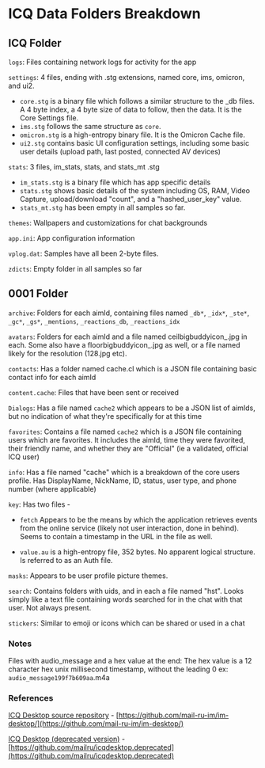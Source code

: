 
# ICQ Data Folders Breakdown

## ICQ Folder

`logs`: Files containing network logs for activity for the app  

`settings`: 4 files, ending with .stg extensions, named core, ims, omicron, and ui2.

- `core.stg` is a binary file which follows a similar structure to the _db files. A 4 byte index, a 4 byte size of data to follow, then the data. It is the Core Settings file.
- `ims.stg` follows the same structure as `core`.
- `omicron.stg` is a high-entropy binary file. It is the Omicron Cache file.
- `ui2.stg` contains basic UI configuration settings, including some basic user details (upload path, last posted, connected AV devices)

`stats`: 3 files, im_stats, stats, and stats_mt .stg

- `im_stats.stg` is a binary file which has app specific details
- `stats.stg` shows basic details of the system including OS, RAM, Video Capture, upload/download "count", and a "hashed_user_key" value.
- `stats_mt.stg` has been empty in all samples so far.

`themes`: Wallpapers and customizations for chat backgrounds

`app.ini`: App configuration information

`vplog.dat`: Samples have all been 2-byte files.  

`zdicts`: Empty folder in all samples so far

## 0001 Folder

`archive`: Folders for each aimId, containing files named `_db*`, `_idx*`, `_ste*`, `_gc*`, `_gs*`, `_mentions`, `_reactions_db`, `_reactions_idx`  

`avatars`: Folders for each aimId and a file named ceilbigbuddyicon_.jpg in each. Some also have a floorbigbuddyicon_.jpg as well, or a file named likely for the resolution (128.jpg etc).  

`contacts`: Has a folder named cache.cl which is a JSON file containing basic contact info for each aimId

`content.cache`: Files that have been sent or received

`Dialogs`: Has a file named `cache2` which appears to be a JSON list of aimIds, but no indication of what they're specifically for at this time

`favorites`: Contains a file named `cache2` which is a JSON file containing users which are favorites. It includes the aimId, time they were favorited, their friendly name, and whether they are "Official" (ie a validated, official ICQ user)

`info`: Has a file named "cache" which is a breakdown of the core users profile. Has DisplayName, NickName, ID, status, user type, and phone number (where applicable)

`key`: Has two files -

- `fetch` Appears to be the means by which the application retrieves events from the online service (likely not user interaction, done in behind). Seems to contain a timestamp in the URL in the file as well.

- `value.au` is a high-entropy file, 352 bytes. No apparent logical structure. Is referred to as an Auth file.

`masks`: Appears to be user profile picture themes.

`search`: Contains folders with uids, and in each a file named "hst". Looks simply like a text file containing words searched for in the chat with that user. Not always present.

`stickers`: Similar to emoji or icons which can be shared or used in a chat

### Notes

Files with audio_message and a hex value at the end: The hex value is a 12 character hex unix millisecond timestamp, without the leading 0
ex: `audio_message199f7b609aa`.m4a

### References

[ICQ Desktop source repository](https://github.com/mail-ru-im/im-desktop/) - [https://github.com/mail-ru-im/im-desktop/](https://github.com/mail-ru-im/im-desktop/)

[ICQ Desktop (deprecated version)](https://github.com/mailru/icqdesktop.deprecated) - [https://github.com/mailru/icqdesktop.deprecated](https://github.com/mailru/icqdesktop.deprecated)
